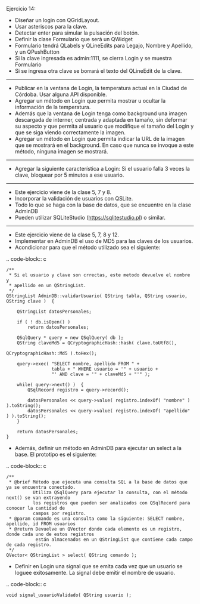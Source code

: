 Ejercicio 14:
* Diseñar un login con QGridLayout.
* Usar asteriscos para la clave.
* Detectar enter para simular la pulsación del botón.
* Definir la clase Formulario que será un QWidget
* Formulario tendrá QLabels y QLineEdits para Legajo, Nombre y Apellido, y un QPushButton
* Si la clave ingresada es admin:1111, se cierra Login y se muestra Formulario
* Si se ingresa otra clave se borrará el texto del QLineEdit de la clave.
__________________________________________________________________________________
* Publicar en la ventana de Login, la temperatura actual en la Ciudad de Córdoba. Usar alguna API disponible.
* Agregar un método en Login que permita mostrar u ocultar la información de la temperatura.
* Además que la ventana de Login tenga como background una imagen descargada de interner, centrada y adaptada en tamaño, sin deformar su aspecto y que permita al usuario que modifique el tamaño del Login y que se siga viendo correctamente la imagen.
* Agregar un método en Login que permita indicar la URL de la imagen que se mostrará en el background. En caso que nunca se invoque a este método, ninguna imagen se mostrará.
__________________________________________________________________________________
* Agregar la siguiente característica a Login: Si el usuario falla 3 veces la clave, bloquear por 5 minutos a ese usuario.
__________________________________________________________________________________
* Este ejercicio viene de la clase 5, 7 y 8.
* Incorporar la validación de usuarios con QSLite.
* Todo lo que se haga con la base de datos, que se encuentre en la clase AdminDB
* Pueden utilizar SQLiteStudio (https://sqlitestudio.pl) o similar.
__________________________________________________________________________________           
- Este ejercicio viene de la clase 5, 7, 8 y 12.
- Implementar en AdminDB el uso de MD5 para las claves de los usuarios.
- Acondicionar para que el método utilizado sea el siguiente:

.. code-block:: c	
	
	/**
	 * Si el usuario y clave son crrectas, este metodo devuelve el nombre y 
	 * apellido en un QStringList.	           
	 */
	QStringList AdminDB::validarUsuario( QString tabla,	QString usuario, QString clave )  {

	    QStringList datosPersonales;

	    if ( ! db.isOpen() ) 
	        return datosPersonales;

	    QSqlQuery * query = new QSqlQuery( db );
	    QString claveMd5 = QCryptographicHash::hash( clave.toUtf8(), 
	                                                 QCryptographicHash::Md5 ).toHex();

	    query->exec( "SELECT nombre, apellido FROM " +
	                 tabla + " WHERE usuario = '" + usuario +
	                 "' AND clave = '" + claveMd5 + "'" );
	
	    while( query->next() )  {
	        QSqlRecord registro = query->record();

	        datosPersonales << query->value( registro.indexOf( "nombre" ) ).toString();
	        datosPersonales << query->value( registro.indexOf( "apellido" ) ).toString();
	    }

	    return datosPersonales;
	} 

- Además, definir un método en AdminDB para ejecutar un select a la base. El prototipo es el siguiente:

.. code-block:: c	
	
	/**
	 * @brief Método que ejecuta una consulta SQL a la base de datos que ya se encuentra conectado. 
	          Utiliza QSqlQuery para ejecutar la consulta, con el método next() se van extrayendo 
	          los registros que pueden ser analizados con QSqlRecord para conocer la cantidad de 
	          campos por registro.
	 * @param comando es una consulta como la siguiente: SELECT nombre, apellido, id FROM usuarios
	 * @return Devuelve un QVector donde cada elemento es un registro, donde cada uno de estos registros 
	           están almacenados en un QStringList que contiene cada campo de cada registro.	           
	 */
	QVector< QStringList > select( QString comando ); 

- Definir en Login una signal que se emita cada vez que un usuario se loguee exitosamente. La signal debe emitir el nombre de usuario.

.. code-block:: c	
	
	void signal_usuarioValidado( QString usuario ); 
